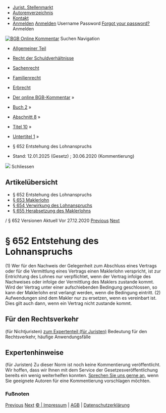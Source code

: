   * [Jurist. Stellenmarkt](https://bgb.kommentar.de/Buch-2/Abschnitt-8/Titel-10/Untertitel-1/</job-board> "Jurist. Stellenmarkt")
  * [Autorenverzeichnis](https://bgb.kommentar.de/Buch-2/Abschnitt-8/Titel-10/Untertitel-1/</Autorenverzeichnis> "Autorenverzeichnis")
  * [Kontakt](https://bgb.kommentar.de/Buch-2/Abschnitt-8/Titel-10/Untertitel-1/</Kontakt>)
  * [Anmelden](https://bgb.kommentar.de/Buch-2/Abschnitt-8/Titel-10/Untertitel-1/<#login> "show login form") [Anmelden](https://bgb.kommentar.de/Buch-2/Abschnitt-8/Titel-10/Untertitel-1/<#> "hide login form") Username Password
[Forgot your password?](https://bgb.kommentar.de/Buch-2/Abschnitt-8/Titel-10/Untertitel-1/</user/forgotpassword>) Anmelden 


[![BGB Online Kommentar](https://bgb.kommentar.de/extension/bgb/design/bgb/images/logo.png)](https://bgb.kommentar.de/Buch-2/Abschnitt-8/Titel-10/Untertitel-1/</> "BGB Online Kommentar")
Suchen
Navigation
  * [Allgemeiner Teil](https://bgb.kommentar.de/Buch-2/Abschnitt-8/Titel-10/Untertitel-1/</Buch-1>)
  * [Recht der Schuldverhältnisse](https://bgb.kommentar.de/Buch-2/Abschnitt-8/Titel-10/Untertitel-1/</Buch-2>)
  * [Sachenrecht](https://bgb.kommentar.de/Buch-2/Abschnitt-8/Titel-10/Untertitel-1/</Buch-3>)
  * [Familienrecht](https://bgb.kommentar.de/Buch-2/Abschnitt-8/Titel-10/Untertitel-1/</Buch-4>)
  * [Erbrecht](https://bgb.kommentar.de/Buch-2/Abschnitt-8/Titel-10/Untertitel-1/</Buch-5>)


  * [Der online BGB-Kommentar](https://bgb.kommentar.de/Buch-2/Abschnitt-8/Titel-10/Untertitel-1/</>) »
  * [Buch 2](https://bgb.kommentar.de/Buch-2/Abschnitt-8/Titel-10/Untertitel-1/</Buch-2>) »
  * [Abschnitt 8](https://bgb.kommentar.de/Buch-2/Abschnitt-8/Titel-10/Untertitel-1/</Buch-2/Abschnitt-8>) »
  * [Titel 10](https://bgb.kommentar.de/Buch-2/Abschnitt-8/Titel-10/Untertitel-1/</Buch-2/Abschnitt-8/Titel-10>) »
  * [Untertitel 1](https://bgb.kommentar.de/Buch-2/Abschnitt-8/Titel-10/Untertitel-1/</Buch-2/Abschnitt-8/Titel-10/Untertitel-1>) »
  * § 652 Entstehung des Lohnanspruchs 
  * Stand: 12.01.2025 (Gesetz) ; 30.06.2020 (Kommentierung) 


![](https://vg01.met.vgwort.de/na/1c9909529ead4f509072c06d9081a7d5)
Schliessen 
## Artikelübersicht
  * § 652 Entstehung des Lohnanspruchs 
  * [ § 653 Maklerlohn ](https://bgb.kommentar.de/Buch-2/Abschnitt-8/Titel-10/Untertitel-1/</Buch-2/Abschnitt-8/Titel-10/Untertitel-1/Maklerlohn>)
  * [ § 654 Verwirkung des Lohnanspruchs ](https://bgb.kommentar.de/Buch-2/Abschnitt-8/Titel-10/Untertitel-1/</Buch-2/Abschnitt-8/Titel-10/Untertitel-1/Verwirkung-des-Lohnanspruchs>)
  * [ § 655 Herabsetzung des Maklerlohns ](https://bgb.kommentar.de/Buch-2/Abschnitt-8/Titel-10/Untertitel-1/</Buch-2/Abschnitt-8/Titel-10/Untertitel-1/Herabsetzung-des-Maklerlohns>)


/ § 652 
Versionen  Aktuell Vor 27.12.2020
[Previous](https://bgb.kommentar.de/Buch-2/Abschnitt-8/Titel-10/Untertitel-1/</Buch-2/Abschnitt-8/Titel-9/Untertitel-4/Abweichende-Vereinbarungen> "§ 651y Abweichende Vereinbarungen") [Next](https://bgb.kommentar.de/Buch-2/Abschnitt-8/Titel-10/Untertitel-1/</Buch-2/Abschnitt-8/Titel-10/Untertitel-1/Maklerlohn> "§ 653 Maklerlohn")
# § 652 Entstehung des Lohnanspruchs
(1) Wer für den Nachweis der Gelegenheit zum Abschluss eines Vertrags oder für die Vermittlung eines Vertrags einen Maklerlohn verspricht, ist zur Entrichtung des Lohnes nur verpflichtet, wenn der Vertrag infolge des Nachweises oder infolge der Vermittlung des Maklers zustande kommt. Wird der Vertrag unter einer aufschiebenden Bedingung geschlossen, so kann der Maklerlohn erst verlangt werden, wenn die Bedingung eintritt.
(2) Aufwendungen sind dem Makler nur zu ersetzen, wenn es vereinbart ist. Dies gilt auch dann, wenn ein Vertrag nicht zustande kommt.
## Für den Rechtsverkehr 
(für Nichtjuristen)
[zum Expertenteil (für Juristen)](https://bgb.kommentar.de/Buch-2/Abschnitt-8/Titel-10/Untertitel-1/<#expertenhinweise>)
Bedeutung für den Rechtsverkehr, häufige Anwendungsfälle
## Expertenhinweise
(für Juristen)
Zu dieser Norm ist noch keine Kommentierung veröffentlicht. Wir hoffen, dass wir Ihnen mit dem Service der Gesetzesveröffentlichung bereits ein wenig weiterhelfen konnten. [Sprechen Sie uns gerne an](https://bgb.kommentar.de/Buch-2/Abschnitt-8/Titel-10/Untertitel-1/</Kontakt>), wenn Sie geeignete Autoren für eine Kommentierung vorschlagen möchten. 
### Fußnoten
[Previous](https://bgb.kommentar.de/Buch-2/Abschnitt-8/Titel-10/Untertitel-1/</Buch-2/Abschnitt-8/Titel-9/Untertitel-4/Abweichende-Vereinbarungen> "§ 651y Abweichende Vereinbarungen") [Next](https://bgb.kommentar.de/Buch-2/Abschnitt-8/Titel-10/Untertitel-1/</Buch-2/Abschnitt-8/Titel-10/Untertitel-1/Maklerlohn> "§ 653 Maklerlohn")
[© | Impressum](https://bgb.kommentar.de/Buch-2/Abschnitt-8/Titel-10/Untertitel-1/</Kontakt>) | [AGB](https://bgb.kommentar.de/Buch-2/Abschnitt-8/Titel-10/Untertitel-1/</AGB>) | [Datenschutzerklärung](https://bgb.kommentar.de/Buch-2/Abschnitt-8/Titel-10/Untertitel-1/</Datenschutzerklaerung-fuer-Leser>)
